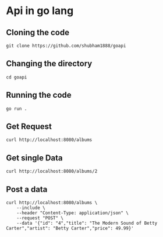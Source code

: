 # Api in go lang

## Cloning the code 
```
git clone https://github.com/shubham1888/goapi
```
## Changing the directory
```
cd goapi
```
## Running the code
```
go run .
```

## Get Request
```
curl http://localhost:8080/albums
```

## Get single Data
```
curl http://localhost:8080/albums/2
```

## Post a data
```
curl http://localhost:8080/albums \
    --include \
    --header "Content-Type: application/json" \
    --request "POST" \
    --data '{"id": "4","title": "The Modern Sound of Betty Carter","artist": "Betty Carter","price": 49.99}'
```